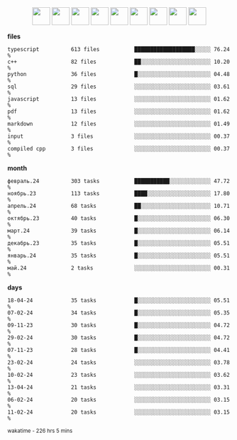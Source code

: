 <div align="center"><img src="https://assets.leetcode.com/static_assets/marketing/2024-100-lg.png" width="40" height="40"> <img src="https://assets.leetcode.com/static_assets/marketing/2024-50-lg.png" width="40" height="40"> <img src="https://assets.leetcode.com/static_assets/marketing/lg50.png" width="40" height="40"> <img src="https://leetcode.com/static/images/badges/dcc-2024-4.png" width="40" height="40"> <img src="https://leetcode.com/static/images/badges/dcc-2024-3.png" width="40" height="40"> <img src="https://leetcode.com/static/images/badges/dcc-2024-2.png" width="40" height="40"> <img src="https://leetcode.com/static/images/badges/dcc-2024-1.png" width="40" height="40"> <img src="https://leetcode.com/static/images/badges/dcc-2023-12.png" width="40" height="40"> <img src="https://leetcode.com/static/images/badges/dcc-2023-11.png" width="40" height="40"> </div>

**files**
```text
typescript          613 files           ███████████████████░░░░░ 76.24 %             
c++                 82 files            ██░░░░░░░░░░░░░░░░░░░░░░ 10.20 %             
python              36 files            █░░░░░░░░░░░░░░░░░░░░░░░ 04.48 %             
sql                 29 files            ░░░░░░░░░░░░░░░░░░░░░░░░ 03.61 %             
javascript          13 files            ░░░░░░░░░░░░░░░░░░░░░░░░ 01.62 %             
pdf                 13 files            ░░░░░░░░░░░░░░░░░░░░░░░░ 01.62 %             
markdown            12 files            ░░░░░░░░░░░░░░░░░░░░░░░░ 01.49 %             
input               3 files             ░░░░░░░░░░░░░░░░░░░░░░░░ 00.37 %             
compiled cpp        3 files             ░░░░░░░░░░░░░░░░░░░░░░░░ 00.37 %             
```

**month**
```text
февраль.24          303 tasks           ███████████░░░░░░░░░░░░░ 47.72 %             
ноябрь.23           113 tasks           ████░░░░░░░░░░░░░░░░░░░░ 17.80 %             
апрель.24           68 tasks            ██░░░░░░░░░░░░░░░░░░░░░░ 10.71 %             
октябрь.23          40 tasks            █░░░░░░░░░░░░░░░░░░░░░░░ 06.30 %             
март.24             39 tasks            █░░░░░░░░░░░░░░░░░░░░░░░ 06.14 %             
декабрь.23          35 tasks            █░░░░░░░░░░░░░░░░░░░░░░░ 05.51 %             
январь.24           35 tasks            █░░░░░░░░░░░░░░░░░░░░░░░ 05.51 %             
май.24              2 tasks             ░░░░░░░░░░░░░░░░░░░░░░░░ 00.31 %             
```

**days**
```text
18-04-24            35 tasks            █░░░░░░░░░░░░░░░░░░░░░░░ 05.51 %             
07-02-24            34 tasks            █░░░░░░░░░░░░░░░░░░░░░░░ 05.35 %             
09-11-23            30 tasks            █░░░░░░░░░░░░░░░░░░░░░░░ 04.72 %             
29-02-24            30 tasks            █░░░░░░░░░░░░░░░░░░░░░░░ 04.72 %             
07-11-23            28 tasks            █░░░░░░░░░░░░░░░░░░░░░░░ 04.41 %             
23-02-24            24 tasks            ░░░░░░░░░░░░░░░░░░░░░░░░ 03.78 %             
10-02-24            23 tasks            ░░░░░░░░░░░░░░░░░░░░░░░░ 03.62 %             
13-04-24            21 tasks            ░░░░░░░░░░░░░░░░░░░░░░░░ 03.31 %             
06-02-24            20 tasks            ░░░░░░░░░░░░░░░░░░░░░░░░ 03.15 %             
11-02-24            20 tasks            ░░░░░░░░░░░░░░░░░░░░░░░░ 03.15 %             
```

<sub>wakatime - 226 hrs 5 mins</sub>